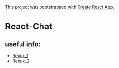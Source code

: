 This project was bootstrapped with [Create React App](https://github.com/facebook/create-react-app).

# React-Chat

## useful info:

- [Redux_1](https://iamakulov.com/talks/redux-in-real-life/)
- [Redux_2](https://medium.com/russian/a-cartoon-intro-to-redux-e2108896f7e6)
